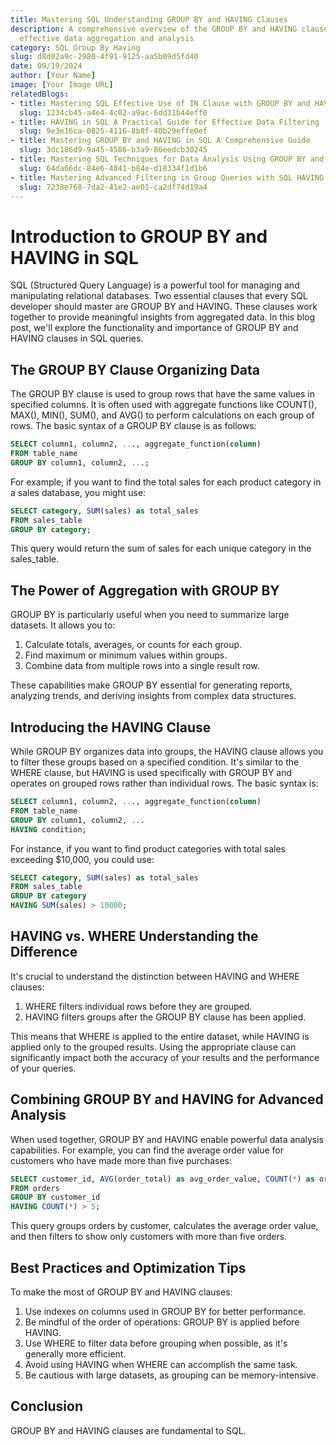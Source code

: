 ```yaml
---
title: Mastering SQL Understanding GROUP BY and HAVING Clauses
description: A comprehensive overview of the GROUP BY and HAVING clauses in SQL for
  effective data aggregation and analysis
category: SQL Group By Having
slug: d8d02a9c-2980-4f91-9125-aa5b09d5fd40
date: 09/19/2024
author: [Your Name]
image: [Your Image URL]
relatedBlogs:
- title: Mastering SQL Effective Use of IN Clause with GROUP BY and HAVING
  slug: 1234cb45-a4e4-4c02-a9ac-6dd31b44eff0
- title: HAVING in SQL A Practical Guide for Effective Data Filtering
  slug: 9e3e16ca-0825-4116-8b8f-40b29effe0ef
- title: Mastering GROUP BY and HAVING in SQL A Comprehensive Guide
  slug: 3dc186d9-9a45-4586-b3a9-86eedcb30245
- title: Mastering SQL Techniques for Data Analysis Using GROUP BY and HAVING Together
  slug: 64da66dc-84e6-4041-b84e-d18334f1d1b6
- title: Mastering Advanced Filtering in Group Queries with SQL HAVING Clause
  slug: 7238e768-7da2-41e2-ae01-ca2df74d19a4
---
```


# Introduction to GROUP BY and HAVING in SQL

SQL (Structured Query Language) is a powerful tool for managing and manipulating relational databases. Two essential clauses that every SQL developer should master are GROUP BY and HAVING. These clauses work together to provide meaningful insights from aggregated data. In this blog post, we'll explore the functionality and importance of GROUP BY and HAVING clauses in SQL queries.

## The GROUP BY Clause Organizing Data

The GROUP BY clause is used to group rows that have the same values in specified columns. It is often used with aggregate functions like COUNT(), MAX(), MIN(), SUM(), and AVG() to perform calculations on each group of rows. The basic syntax of a GROUP BY clause is as follows:

```sql
SELECT column1, column2, ..., aggregate_function(column)
FROM table_name
GROUP BY column1, column2, ...;
```

For example, if you want to find the total sales for each product category in a sales database, you might use:

```sql
SELECT category, SUM(sales) as total_sales
FROM sales_table
GROUP BY category;
```

This query would return the sum of sales for each unique category in the sales_table.

## The Power of Aggregation with GROUP BY

GROUP BY is particularly useful when you need to summarize large datasets. It allows you to:

1. Calculate totals, averages, or counts for each group.
2. Find maximum or minimum values within groups.
3. Combine data from multiple rows into a single result row.

These capabilities make GROUP BY essential for generating reports, analyzing trends, and deriving insights from complex data structures.

## Introducing the HAVING Clause

While GROUP BY organizes data into groups, the HAVING clause allows you to filter these groups based on a specified condition. It's similar to the WHERE clause, but HAVING is used specifically with GROUP BY and operates on grouped rows rather than individual rows. The basic syntax is:

```sql
SELECT column1, column2, ..., aggregate_function(column)
FROM table_name
GROUP BY column1, column2, ...
HAVING condition;
```

For instance, if you want to find product categories with total sales exceeding $10,000, you could use:

```sql
SELECT category, SUM(sales) as total_sales
FROM sales_table
GROUP BY category
HAVING SUM(sales) > 10000;
```

## HAVING vs. WHERE Understanding the Difference

It's crucial to understand the distinction between HAVING and WHERE clauses:

1. WHERE filters individual rows before they are grouped.
2. HAVING filters groups after the GROUP BY clause has been applied.

This means that WHERE is applied to the entire dataset, while HAVING is applied only to the grouped results. Using the appropriate clause can significantly impact both the accuracy of your results and the performance of your queries.

## Combining GROUP BY and HAVING for Advanced Analysis

When used together, GROUP BY and HAVING enable powerful data analysis capabilities. For example, you can find the average order value for customers who have made more than five purchases:

```sql
SELECT customer_id, AVG(order_total) as avg_order_value, COUNT(*) as order_count
FROM orders
GROUP BY customer_id
HAVING COUNT(*) > 5;
```

This query groups orders by customer, calculates the average order value, and then filters to show only customers with more than five orders.

## Best Practices and Optimization Tips

To make the most of GROUP BY and HAVING clauses:

1. Use indexes on columns used in GROUP BY for better performance.
2. Be mindful of the order of operations: GROUP BY is applied before HAVING.
3. Use WHERE to filter data before grouping when possible, as it's generally more efficient.
4. Avoid using HAVING when WHERE can accomplish the same task.
5. Be cautious with large datasets, as grouping can be memory-intensive.

## Conclusion

GROUP BY and HAVING clauses are fundamental to SQL.
